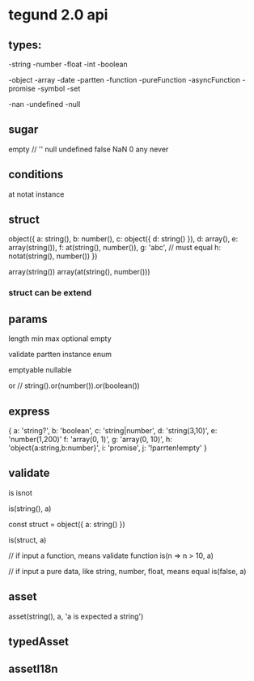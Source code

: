 # tegund 2.0 api

## types:
-string
-number
 -float
 -int
-boolean

-object
-array
-date
-partten
-function
 -pureFunction
 -asyncFunction
-promise
-symbol
-set

-nan
-undefined
-null

## sugar
empty // '' null undefined false NaN 0
any
never


## conditions
at
notat
instance


## struct
object({
  a: string(),
  b: number(),
  c: object({
    d: string()
  }),
  d: array(),
  e: array(string()),
  f: at(string(), number()),
  g: 'abc',  // must equal
  h: notat(string(), number())
})

array(string())
array(at(string(), number()))

### struct can be extend


## params
length
min
max
optional
empty

validate
partten
instance
enum

emptyable
nullable

or  // string().or(number()).or(boolean())

## express
{
  a: 'string?',
  b: 'boolean',
  c: 'string|number',
  d: 'string(3,10)',
  e: 'number(1,200)'
  f: 'array<string>(0, 1)',
  g: 'array(0, 10)',
  h: 'object{a:string,b:number}',
  i: 'promise',
  j: '!parrten!empty'
}

## validate
is
isnot

is(string(), a)

const struct = object({
  a: string()
})

is(struct, a)

// if input a function, means validate function
is(n => n > 10, a)

// if input a pure data, like string, number, float, means equal
is(false, a)

## asset
asset(string(), a, 'a is expected a string')

## typedAsset
## assetI18n

